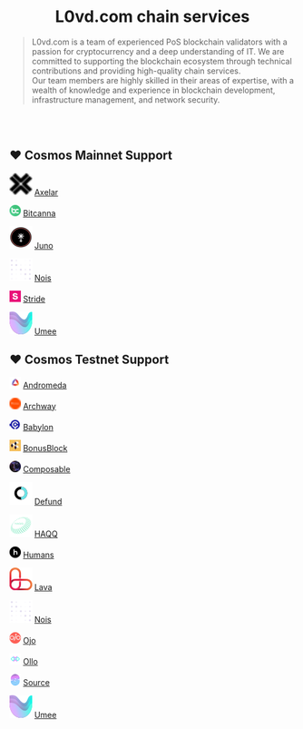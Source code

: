 <h1 align="center">L0vd.com chain services</h1>

> L0vd.com is a team of experienced PoS blockchain validators with a passion for cryptocurrency and a deep understanding of IT. We are committed to supporting the blockchain ecosystem through technical contributions and providing high-quality chain services. </br>
> Our team members are highly skilled in their areas of expertise, with a wealth of knowledge and experience in blockchain development, infrastructure management, and network security.

<br/><br/>

## :heart: Cosmos Mainnet Support

<img src="https://raw.githubusercontent.com/L0vd/image-content/main/gitbook-logos/axelar.svg" data-size="line"> [Axelar](mainnets/axelar/)

<img src="https://raw.githubusercontent.com/L0vd/image-content/main/gitbook-logos/bitcanna.png" data-size="line"> [Bitcanna](mainnets/bitcanna/)

<img src="https://raw.githubusercontent.com/L0vd/image-content/main/gitbook-logos/juno.svg" data-size="line"> [Juno](mainnets/juno/)

<img src="https://raw.githubusercontent.com/L0vd/image-content/main/gitbook-logos/nois.svg" data-size="line"> [Nois](mainnets/nois/)

<img src="https://raw.githubusercontent.com/L0vd/image-content/main/gitbook-logos/stride.png" data-size="line"> [Stride](mainnets/stride/)

<img src="https://raw.githubusercontent.com/L0vd/image-content/main/gitbook-logos/umee.svg" data-size="line"> [Umee](mainnets/umee/)




## :heart: Cosmos Testnet Support

<img src="https://raw.githubusercontent.com/L0vd/image-content/main/gitbook-logos/andromeda.png" data-size="line"> [Andromeda](testnets/andromeda/)

<img src="https://raw.githubusercontent.com/L0vd/image-content/main/gitbook-logos/archway.png" width="20" data-size="line"> [Archway](testnets/archway/)

<img src="https://raw.githubusercontent.com/L0vd/image-content/main/gitbook-logos/babylon.png" data-size="line"> [Babylon](testnets/babylon/)

<img src="https://raw.githubusercontent.com/L0vd/image-content/main/gitbook-logos/bonusblock.jpg" data-size="line"> [BonusBlock](testnets/bonusblock/)

<img src="https://raw.githubusercontent.com/L0vd/image-content/main/gitbook-logos/composable.png" data-size="line" width="20"> [Composable](testnets/composable)

<img src="https://raw.githubusercontent.com/L0vd/image-content/main/gitbook-logos/defund.svg" data-size="line"> [Defund](testnets/defund/)

<img src="https://raw.githubusercontent.com/L0vd/image-content/main/gitbook-logos/haqq.svg" data-size="line"> [HAQQ](testnets/haqq/)

<img src="https://raw.githubusercontent.com/L0vd/image-content/main/gitbook-logos/humans.png" data-size="line"> [Humans](testnets/humans/)

<img src="https://raw.githubusercontent.com/L0vd/image-content/main/gitbook-logos/lava.svg" data-size="line"> [Lava](testnets/lava/)

<img src="https://raw.githubusercontent.com/L0vd/image-content/main/gitbook-logos/nois.svg" data-size="line"> [Nois](testnets/nois/)

<img src="https://raw.githubusercontent.com/L0vd/image-content/main/gitbook-logos/ojo.png" data-size="line"> [Ojo](testnets/ojo/)

<img src="https://raw.githubusercontent.com/L0vd/image-content/main/gitbook-logos/ollo.png" data-size="line"> [Ollo](testnets/ollo/)

<img src="https://raw.githubusercontent.com/L0vd/image-content/main/gitbook-logos/source.png" width="20" data-size="line"> [Source](testnets/source/)

<img src="https://raw.githubusercontent.com/L0vd/image-content/main/gitbook-logos/umee.svg" data-size="line"> [Umee](testnets/umee/)
